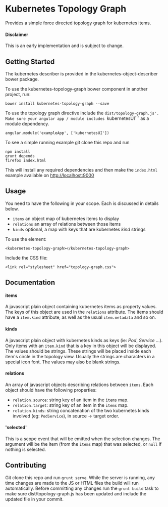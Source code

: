 Kubernetes Topology Graph
=========================

Provides a simple force directed topology graph for kubernetes items.

#### Disclaimer
This is an early implementation and is subject to change.

Getting Started
---------------

The kubernetes describer is provided in the kubernetes-object-describer bower package.

To use the kubernetes-topology-graph bower component in another project, run:

```
bower install kubernetes-topology-graph --save
```

To use the topology graph directive include the ```dist/topology-graph.js'. Make sure your
angular app / module includes ```kubernetesUI``` as a module dependency.

```
angular.module('exampleApp', ['kubernetesUI'])
```

To see a simple running example git clone this repo and run

```
npm install
grunt depends
firefox index.html
```

This will install any required dependencies and then make the `index.html` example available on [http://localhost:9000](http://localhost:9000)

Usage
-----

You need to have the following in your scope. Each is discussed in details below.

 * ```items``` an object map of kubernetes items to display
 * ```relations``` an array of relations between those items
 * ```kinds``` optional, a map with keys that are kubernetes *kind* strings

To use the element:

```
<kubernetes-topology-graph></kubernetes-topology-graph>
```

Include the CSS file:

```
<link rel="stylesheet" href="topology-graph.css">
```

Documentation
-------------

#### items

A javascript plain object containing kubernetes items as property values. The keys
of this object are used in the ```relations``` attribute. The items should have a
```item.kind``` attribute, as well as the usual ```item.metadata``` and so on.

#### kinds

A javascript plain object with kubernetes kinds as keys (ie: *Pod*, *Service* ...). Only
items with an ```item.kind``` that is a key in this object will be displayed. The
values should be strings. These strings will be placed inside each item's circle in the
topology view. Usually the strings are characters in a special icon font. The values may
also be blank strings.

#### relations

An array of javascript objects describing relations between ```items```. Each object should
have the following properties:

 * ```relation.source```: string key of an item in the ```items``` map.
 * ```relation.target```: string key of an item in the ```items``` map.
 * ```relation.kinds```: string concatenation of the two kubernetes kinds involved
   (eg: ```PodService```), in source -> target order.

#### 'selected'

This is a scope event that will be emitted when the selection changes. The argument will
be the item (from the ```items``` map) that was selected, or ```null``` if nothing is
selected.

Contributing
------------

Git clone this repo and run `grunt serve`. While the server is running, any time changes
are made to the JS or HTML files the build will run automatically.  Before committing any
changes run the `grunt build` task to make sure dist/topology-graph.js has been updated
and include the updated file in your commit.
